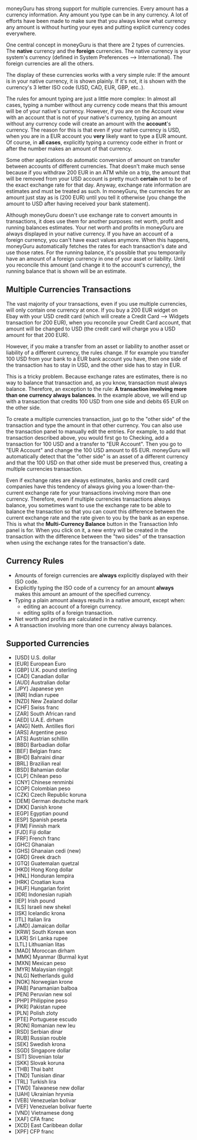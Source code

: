 moneyGuru has strong support for multiple currencies. Every amount has a currency information. Any amount you type can be in any currency. A lot of efforts have been made to make sure that you always know what currency any amount is without hurting your eyes and putting explicit currency codes everywhere.

One central concept in moneyGuru is that there are 2 types of currencies. The **native** currency and the **foreign** currencies. The native currency is your system's currency (defined in System Preferences --> International). The foreign currencies are all the others.

The display of these currencies works with a very simple rule: If the amount is in your native currency, it is shown plainly. If it's not, it is shown with the currency's 3 letter ISO code (USD, CAD, EUR, GBP, etc..).

The rules for amount typing are just a little more complex: In almost all cases, typing a number without any currency code means that this amount will be of your native's currency. However, if you are on the Account view with an account that is not of your native's currency, typing an amount without any currency code will create an amount with the **account**'s currency. The reason for this is that even if your native currency is USD, when you are in a EUR account you **very** likely want to type a EUR amount. Of course, in **all cases**, explicitly typing a currency code either in front or after the number makes an amount of that currency.

Some other applications do automatic conversion of amount on transfer between accounts of different currencies. That doesn't make much sense because if you withdraw 200 EUR in an ATM while on a trip, the amount that will be removed from your USD account is pretty much **certain** not to be of the exact exchange rate for that day. Anyway, exchange rate information are estimates and must be treated as such. In moneyGuru, the currencies for an amount just stay as is (200 EUR) until you tell it otherwise (you change the amount to USD after having received your bank statement).

Although moneyGuru doesn't use exchange rate to convert amounts in transactions, it does use them for another purposes: net worth, profit and running balances estimates. Your net worth and profits in moneyGuru are always displayed in your native currency. If you have an account of a foreign currency, you can't have exact values anymore. When this happens, moneyGuru automatically fetches the rates for each transaction's date and use those rates. For the running balance, it's possible that you temporarily have an amount of a foreign currency in one of your asset or liability. Until you reconcile this amount (and change it to the account's currency), the running balance that is shown will be an estimate.

Multiple Currencies Transactions
-----

The vast majority of your transactions, even if you use multiple currencies, will only contain one currency at once. If you buy a 200 EUR widget on Ebay with your USD credit card (which will create a Credit Card --> Widgets transaction for 200 EUR), when you reconcile your Credit Card account, that amount will be changed to USD (the credit card will charge you a USD amount for that 200 EUR).

However, if you make a transfer from an asset or liability to another asset or liability of a different currency, the rules change. If for example you transfer 100 USD from your bank to a EUR bank account you have, then one side of the transaction has to stay in USD, and the other side has to stay in EUR.

This is a tricky problem. Because exchange rates are estimates, there is no way to balance that transaction and, as you know, transaction must always balance. Therefore, an exception to the rule: **A transaction involving more than one currency always balances**. In the example above, we will end up with a transaction that credits 100 USD from one side and debits 65 EUR on the other side.

To create a multiple currencies transaction, just go to the "other side" of the transaction and type the amount in that other currency. You can also use the transaction panel to manually edit the entries. For example, to add that transaction described above, you would first go to Checking, add a transaction for 100 USD and a transfer to "EUR Account". Then you go to "EUR Account" and change the 100 USD amount to 65 EUR. moneyGuru will automatically detect that the "other side" is an asset of a different currency and that the 100 USD on that other side must be preserved thus, creating a multiple currencies transaction.

Even if exchange rates are always estimates, banks and credit card companies have this tendency of always giving you a lower-than-the-current exchange rate for your transactions involving more than one currency. Therefore, even if multiple currencies transactions always balance, you sometimes want to use the exchange rate to be able to balance the transaction so that you can count this difference between the current exchange rate and the rate given to you by the bank as an expense. This is what the **Multi-Currency Balance** button in the Transaction Info panel is for. When you click on it, a new entry will be created in the transaction with the difference between the "two sides" of the transaction when using the exchange rates for the transaction's date.

Currency Rules
-----

* Amounts of foreign currencies are **always** explicitly displayed with their ISO code.
* Explicitly typing the ISO code of a currency for an amount **always** makes this amount an amount of the specified currency.
* Typing a plain amount always results in a native amount, except when:
    * editing an account of a foreign currency.
    * editing splits of a foreign transaction.
* Net worth and profits are calculated in the native currency.
* A transaction involving more than one currency always balances.

Supported Currencies
-----

* [USD] U.S. dollar
* [EUR] European Euro
* [GBP] U.K. pound sterling
* [CAD] Canadian dollar
* [AUD] Australian dollar
* [JPY] Japanese yen
* [INR] Indian rupee
* [NZD] New Zealand dollar
* [CHF] Swiss franc
* [ZAR] South African rand
* [AED] U.A.E. dirham
* [ANG] Neth. Antilles flori
* [ARS] Argentine peso
* [ATS] Austrian schillin
* [BBD] Barbadian dollar
* [BEF] Belgian franc
* [BHD] Bahraini dinar
* [BRL] Brazilian real
* [BSD] Bahamian dollar
* [CLP] Chilean peso
* [CNY] Chinese renminbi
* [COP] Colombian peso
* [CZK] Czech Republic koruna
* [DEM] German deutsche mark
* [DKK] Danish krone
* [EGP] Egyptian pound
* [ESP] Spanish peseta
* [FIM] Finnish mark
* [FJD] Fiji dollar
* [FRF] French franc
* [GHC] Ghanaian
* [GHS] Ghanaian cedi (new)
* [GRD] Greek drach
* [GTQ] Guatemalan quetzal
* [HKD] Hong Kong dollar
* [HNL] Honduran lempira
* [HRK] Croatian kuna
* [HUF] Hungarian forint
* [IDR] Indonesian rupiah
* [IEP] Irish pound
* [ILS] Israeli new shekel
* [ISK] Icelandic krona
* [ITL] Italian lira
* [JMD] Jamaican dollar
* [KRW] South Korean won
* [LKR] Sri Lanka rupee
* [LTL] Lithuanian litas
* [MAD] Moroccan dirham
* [MMK] Myanmar (Burma) kyat
* [MXN] Mexican peso
* [MYR] Malaysian ringgit
* [NLG] Netherlands guild
* [NOK] Norwegian krone
* [PAB] Panamanian balboa
* [PEN] Peruvian new sol
* [PHP] Philippine peso
* [PKR] Pakistan rupee
* [PLN] Polish zloty
* [PTE] Portuguese escudo
* [RON] Romanian new leu
* [RSD] Serbian dinar
* [RUB] Russian rouble
* [SEK] Swedish krona
* [SGD] Singapore dollar
* [SIT] Slovenian tolar
* [SKK] Slovak koruna
* [THB] Thai baht
* [TND] Tunisian dinar
* [TRL] Turkish lira
* [TWD] Taiwanese new dollar
* [UAH] Ukrainian hryvnia
* [VEB] Venezuelan bolivar
* [VEF] Venezuelan bolivar fuerte
* [VND] Vietnamese dong
* [XAF] CFA franc
* [XCD] East Caribbean dollar
* [XPF] CFP franc
